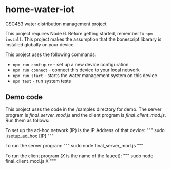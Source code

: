 # home-water-iot
CSC453 water distribution management project

This project requires Node 6. Before getting started, remember to `npm install`. This project makes the assumption that the bonescript libarary is installed globally on your device.

This project uses the following commands:

* `npm run configure` - set up a new device configuration
* `npm run connect`   - connect this device to your local network
* `npm run start`     - starts the water management system on this device
* `npm test`          - run system tests

## Demo code
This project uses the code in the /samples directory for demo. The server program is _final_server_mod.js_ and the client program is _final_client_mod.js_. Run them as follows:

To set up the ad-hoc network (IP) is the IP Address of that device:
""" sudo ./setup_ad_hoc [IP] """

To run the server program:
""" sudo node final_server_mod.js """

To run the client program (_X_ is the name of the faucet):
""" sudo node final_client_mod.js X """ 
